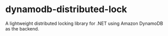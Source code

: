 # dynamodb-distributed-lock
A lightweight distributed locking library for .NET using Amazon DynamoDB as the backend.
